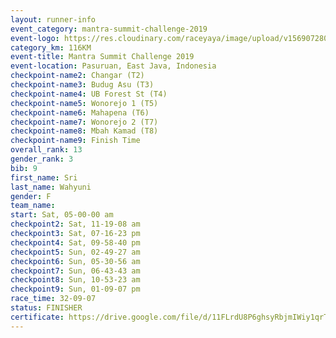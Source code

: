 ```yaml
---
layout: runner-info 
event_category: mantra-summit-challenge-2019 
event-logo: https://res.cloudinary.com/raceyaya/image/upload/v1569072809/logo/mantra-image_segrbx.jpg
category_km: 116KM 
event-title: Mantra Summit Challenge 2019 
event-location: Pasuruan, East Java, Indonesia 
checkpoint-name2: Changar (T2) 
checkpoint-name3: Budug Asu (T3) 
checkpoint-name4: UB Forest St (T4) 
checkpoint-name5: Wonorejo 1 (T5) 
checkpoint-name6: Mahapena (T6) 
checkpoint-name7: Wonorejo 2 (T7) 
checkpoint-name8: Mbah Kamad (T8) 
checkpoint-name9: Finish Time
overall_rank: 13
gender_rank: 3
bib: 9
first_name: Sri
last_name: Wahyuni
gender: F
team_name: 
start: Sat, 05-00-00 am
checkpoint2: Sat, 11-19-08 am
checkpoint3: Sat, 07-16-23 pm
checkpoint4: Sat, 09-58-40 pm
checkpoint5: Sun, 02-49-27 am
checkpoint6: Sun, 05-30-56 am
checkpoint7: Sun, 06-43-43 am
checkpoint8: Sun, 10-53-23 am
checkpoint9: Sun, 01-09-07 pm
race_time: 32-09-07
status: FINISHER
certificate: https://drive.google.com/file/d/11FLrdU8P6ghsyRbjmIWiy1qrTHxtWJiw/view?usp=sharing
---
```

